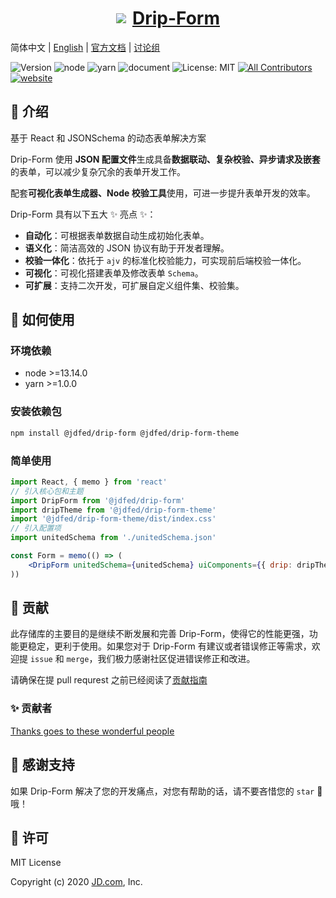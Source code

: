 <a href='http://drip.jd.com/drip-form/index.html'>

<h1 style="display: flex; align-items: center; justify-content: center">
  <img src='https://storage.360buyimg.com/imgtools/7e0e546a96-d962c880-f9a2-11eb-bf08-d585041b7c80.svg'/>
  <span style="margin-left: 10px">Drip-Form</span>
</h1>
</a>

简体中文 | [English](./README.EN.md) | [官方文档](https://jdfed.github.io/drip-form/) | [讨论组](https://github.com/JDFED/drip-form/discussions)

<!-- ALL-CONTRIBUTORS-BADGE:START - Do not remove or modify this section -->

[contributors]: https://img.shields.io/badge/all_contributors-12-orange.svg?style=flat-square 'Number of contributors on All-Contributors'

<!-- ALL-CONTRIBUTORS-BADGE:END -->

![Version](https://img.shields.io/badge/version-1.0.0-blue.svg?cacheSeconds=2592000)
![node](https://img.shields.io/badge/node-%3E%3D13.14.0-blue.svg)
![yarn](https://img.shields.io/badge/yarn-%3E%3D1.0.0-blue.svg)
![document](https://img.shields.io/badge/documentation-yes-brightgreen.svg)
![License: MIT](https://img.shields.io/badge/License-MIT-yellow.svg)
[![All Contributors][contributors]](./CONTRIBUTORS.md)
[![website](https://github.com/JDFED/drip-form/actions/workflows/website.yml/badge.svg?branch=dev)](https://github.com/JDFED/drip-form/actions/workflows/website.yml)

## 📖 介绍

基于 React 和 JSONSchema 的动态表单解决方案

Drip-Form 使用 **JSON 配置文件**生成具备**数据联动、复杂校验、异步请求及嵌套**的表单，可以减少复杂冗余的表单开发工作。

配套**可视化表单生成器、Node 校验工具**使用，可进一步提升表单开发的效率。

Drip-Form 具有以下五大 ✨ 亮点 ✨：

- **自动化**：可根据表单数据自动生成初始化表单。
- **语义化**：简洁高效的 JSON 协议有助于开发者理解。
- **校验一体化**：依托于 `ajv` 的标准化校验能力，可实现前后端校验一体化。
- **可视化**：可视化搭建表单及修改表单 `Schema`。
- **可扩展**：支持二次开发，可扩展自定义组件集、校验集。

## 🔨 如何使用

### 环境依赖

- node >=13.14.0
- yarn >=1.0.0

### 安装依赖包

```sh
npm install @jdfed/drip-form @jdfed/drip-form-theme
```

### 简单使用

```jsx
import React, { memo } from 'react'
// 引入核心包和主题
import DripForm from '@jdfed/drip-form'
import dripTheme from '@jdfed/drip-form-theme'
import '@jdfed/drip-form-theme/dist/index.css'
// 引入配置项
import unitedSchema from './unitedSchema.json'

const Form = memo(() => (
	<DripForm unitedSchema={unitedSchema} uiComponents={{ drip: dripTheme }} />
))
```

## 🤔 贡献

此存储库的主要目的是继续不断发展和完善 Drip-Form，使得它的性能更强，功能更稳定，更利于使用。如果您对于 Drip-Form 有建议或者错误修正等需求，欢迎提 `issue` 和 `merge`，我们极力感谢社区促进错误修正和改进。

请确保在提 pull requrest 之前已经阅读了[贡献指南](./CONTRIBUTING.md)

### ✨ 贡献者

[Thanks goes to these wonderful people](./CONTRIBUTORS.md)

## 🌟 感谢支持

如果 Drip-Form 解决了您的开发痛点，对您有帮助的话，请不要吝惜您的 `star` 🌟 哦！

## 📄 许可

MIT License

Copyright (c) 2020 <a href='https://www.jd.com/'>JD.com</a>, Inc.
